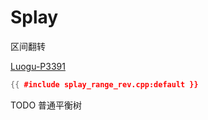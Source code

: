 # Splay

区间翻转

[Luogu-P3391](https://www.luogu.com.cn/problem/P3391)

```cpp
{{ #include splay_range_rev.cpp:default }}
```

TODO 普通平衡树
